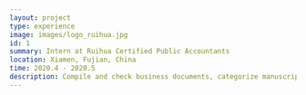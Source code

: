 ```yaml
---
layout: project
type: experience
image: images/logo_ruihua.jpg
id: 1
summary: Intern at Ruihua Certified Public Accountants
location: Xiamen, Fujian, China
time: 2020.4 - 2020.5
description: Compile and check business documents, categorize manuscripts. Audited Jinlinghua Soft Technology Co., LTD.
---
```

